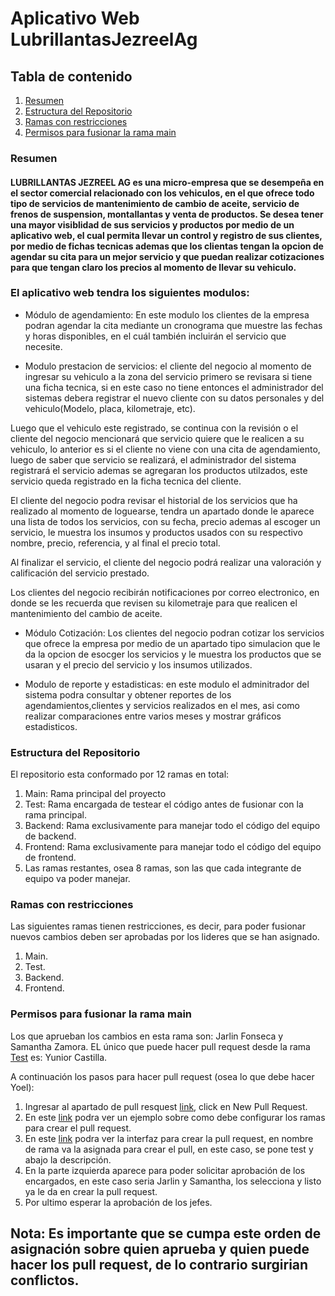 # Aplicativo Web LubrillantasJezreelAg

## Tabla de contenido
1. [Resumen](#Resumen)
2. [Estructura del Repositorio](#Estructura-del-Repositorio)
3. [Ramas con restricciones](#Ramas-con-restricciones)
4. [Permisos para fusionar la rama main](#Permisos-para-fusionar-la-rama-main)

### Resumen
#### LUBRILLANTAS JEZREEL AG es una micro-empresa que se desempeña en el sector comercial relacionado con los vehiculos, en el que ofrece todo tipo de servicios de mantenimiento de cambio de aceite, servicio de frenos de suspension, montallantas y venta de productos. Se desea tener una mayor visiblidad de sus servicios y productos por medio de un aplicativo web, el cual permita llevar un control y registro de sus clientes, por medio de fichas tecnicas ademas que los clientas tengan la opcion de agendar su cita para un mejor servicio y que puedan realizar cotizaciones para que tengan claro los precios al momento de llevar su vehiculo. 

### El aplicativo web tendra los siguientes modulos: 

* Módulo de agendamiento: En este modulo los clientes de la empresa podran agendar la cita mediante un cronograma que muestre las fechas y horas disponibles, en el cuál también incluirán el servicio que necesite.

* Modulo prestacion de servicios: el cliente del negocio al momento de ingresar su vehiculo a la zona del servicio primero se revisara si tiene una ficha tecnica, si en este caso no tiene entonces el administrador del sistemas debera registrar el nuevo cliente con su datos personales y del vehiculo(Modelo, placa, kilometraje, etc).

Luego que el vehiculo este registrado, se continua con la revisión o el cliente del negocio mencionará que servicio quiere que le realicen a su vehiculo, lo anterior es si el cliente no viene con una cita de agendamiento, luego de saber que servicio se realizará, el administrador del sistema registrará el servicio ademas se agregaran los productos utilzados, este servicio queda registrado en la ficha tecnica del cliente.

El cliente del negocio podra revisar el historial de los servicios que ha realizado al momento de loguearse, tendra un apartado donde le aparece una lista de todos los servicios, con su fecha, precio ademas al escoger un servicio, le muestra los insumos y productos usados con su respectivo nombre, precio, referencia, y al final el precio total.

Al finalizar el servicio, el cliente del negocio podrá realizar una valoración y calificación del servicio prestado.

Los clientes del negocio recibirán notificaciones por correo electronico, en donde se les recuerda que revisen su kilometraje para que realicen el mantenimiento del cambio de aceite.

* Módulo Cotización: Los clientes del negocio podran cotizar los servicios que ofrece la empresa por medio de un apartado tipo simulacion que le da la opcion de esocger los servicios y le muestra los productos que se usaran y el precio del servicio y los insumos utilizados.

* Modulo de reporte y estadisticas: en este modulo el adminitrador del sistema podra consultar y obtener reportes de los agendamientos,clientes y servicios realizados en el mes, asi como realizar comparaciones entre varios meses y  mostrar gráficos estadisticos.

### Estructura del Repositorio
El repositorio esta conformado por 12 ramas en total:
1. Main: Rama principal del proyecto
2. Test: Rama encargada de testear el código antes de fusionar con la rama principal.
3. Backend: Rama exclusivamente para manejar todo el código del equipo de backend.
4. Frontend: Rama exclusivamente para manejar todo el código del equipo de frontend.
5. Las ramas restantes, osea 8 ramas, son las que cada integrante de equipo va poder manejar.

### Ramas con restricciones
Las siguientes ramas tienen restricciones, es decir, para poder fusionar nuevos cambios deben ser aprobadas por los lideres que se han asignado.
1. Main.
2. Test.
3. Backend.
4. Frontend.

### Permisos para fusionar la rama main
Los que aprueban los cambios en esta rama son: Jarlin Fonseca y Samantha Zamora.
EL único que puede hacer pull request desde la rama [Test](https://github.com/JohnnyQuintero16/aplicativoWebLubrillantasJezreelAg/tree/Test) es: Yunior Castilla.

A continuación los pasos para hacer pull request (osea lo que debe hacer Yoel):
1. Ingresar al apartado de pull resquest [link](https://github.com/JohnnyQuintero16/aplicativoWebLubrillantasJezreelAg/pulls), click en New Pull Request.
2. En este [link](https://drive.google.com/file/d/1b063nnV-WOM20CJssUnW5CyaTySwL2Ma/view?usp=sharing) podra ver un ejemplo sobre como debe configurar los ramas para crear el pull request.
3. En este [link](https://drive.google.com/file/d/1du_5xyo5k_lhq8DXNflXDRETj-4cknB8/view?usp=sharing) podra ver la interfaz para crear la pull request, en nombre de rama va la asignada para crear el pull, en este caso, se pone test y abajo la descripción.
4. En la parte izquierda aparece para poder solicitar aprobación de los encargados, en este caso seria Jarlin y Samantha, los selecciona y listo ya le da en crear la pull request.
5. Por ultimo esperar la aprobación de los jefes.

## Nota: Es importante que se cumpa este orden de asignación sobre quien aprueba y quien puede hacer los pull request, de lo contrario surgirian conflictos.
